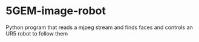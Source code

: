 # 5GEM-image-robot
Python program that reads a mjpeg stream and finds faces and controls an UR5 robot to follow them

